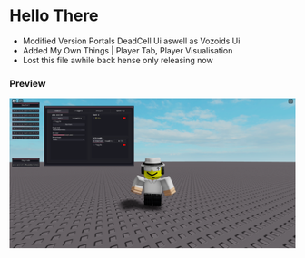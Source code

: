 # Hello There
- Modified Version Portals DeadCell Ui aswell as Vozoids Ui
- Added My Own Things | Player Tab, Player Visualisation
- Lost this file awhile back hense only releasing now

### Preview
![a](https://raw.githubusercontent.com/VestraTech/Roblox/main/Uis/Drawing/DeadCell/Images/Image1.png?raw=true)
